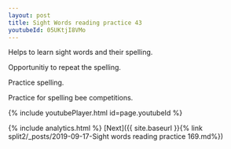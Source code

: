 ```yaml
---
layout: post
title: Sight Words reading practice 43
youtubeId: 05UKtjI8VMo
---
```

 
 
Helps to learn sight words and their spelling.

Opportunitiy to repeat the spelling. 

Practice spelling. 
 
Practice for spelling bee competitions. 
 
{% include youtubePlayer.html id=page.youtubeId %}
 
 
{% include analytics.html %} 
[Next]({{ site.baseurl }}{% link  split2/_posts/2019-09-17-Sight words reading practice 169.md%})
 
